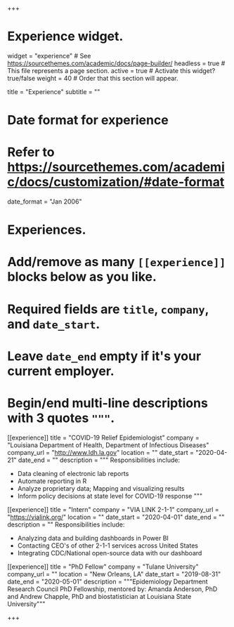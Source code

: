+++
# Experience widget.
widget = "experience"  # See https://sourcethemes.com/academic/docs/page-builder/
headless = true  # This file represents a page section.
active = true  # Activate this widget? true/false
weight = 40  # Order that this section will appear.

title = "Experience"
subtitle = ""

# Date format for experience
#   Refer to https://sourcethemes.com/academic/docs/customization/#date-format
date_format = "Jan 2006"

# Experiences.
#   Add/remove as many `[[experience]]` blocks below as you like.
#   Required fields are `title`, `company`, and `date_start`.
#   Leave `date_end` empty if it's your current employer.
#   Begin/end multi-line descriptions with 3 quotes `"""`.
[[experience]]
  title = "COVID-19 Relief Epidemiologist"
  company = "Louisiana Department of Health, Department of Infectious Diseases"
  company_url = "http://www.ldh.la.gov"
  location = ""
  date_start = "2020-04-21"
  date_end = ""
  description = """
  Responsibilities include:
  
  * Data cleaning of electronic lab reports
  * Automate reporting in R
  * Analyze proprietary data; Mapping and visualizing results
  * Inform policy decisions at state level for COVID-19 response
  """
  
[[experience]]
  title = "Intern"
  company = "VIA LINK 2-1-1" 
  company_url = "https://vialink.org/"
  location = ""
  date_start = "2020-04-01"
  date_end = ""
  description = ""
  Responsibilities include:
  
  * Analyzing data and building dashboards in Power BI
  * Contacting CEO's of other 2-1-1 services across United States
  * Integrating CDC/National open-source data with our dashboard
  

[[experience]]
  title = "PhD Fellow"
  company = "Tulane University"
  company_url = ""
  location = "New Orleans, LA"
  date_start = "2019-08-31"
  date_end = "2020-05-01"
  description = """Epidemiology Department Research Council PhD Fellowship, mentored by: Amanda Anderson, PhD and Andrew Chapple, PhD and biostatistician at Louisiana State University"""

+++
